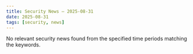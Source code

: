 ```yaml
---
title: Security News – 2025-08-31
date: 2025-08-31
tags: [security, news]
---
```


No relevant security news found from the specified time periods matching the keywords.

